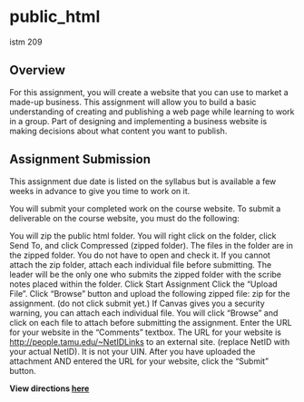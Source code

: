 # public_html
istm 209

## Overview
For this assignment, you will create a website that you can use to market a made-up business. This assignment will allow you to build a basic understanding of creating and publishing a web page while learning to work in a group. Part of designing and implementing a business website is making decisions about what content you want to publish.

## Assignment Submission
This assignment due date is listed on the syllabus but is available a few weeks in advance to give you time to work on it.

You will submit your completed work on the course website. To submit a deliverable on the course website, you must do the following:

You will zip the public html folder. You will right click on the folder, click Send To, and click Compressed (zipped folder). The files in the folder are in the zipped folder. You do not have to open and check it. If you cannot attach the zip folder, attach each individual file before submitting.
The leader will be the only one who submits the zipped folder with the scribe notes placed within the folder.
Click Start Assignment
Click the “Upload File”. Click “Browse” button and upload the following zipped file:  zip for the assignment.  (do not click submit yet.)
If Canvas gives you a security warning, you can attach each individual file. You will click “Browse” and click on each file to attach before submitting the assignment.
Enter the URL for your website in the “Comments” textbox. The URL for your website is http://people.tamu.edu/~NetIDLinks to an external site. (replace NetID with your actual NetID). It is not your UIN. 
After you have uploaded the attachment AND entered the URL for your website, click the “Submit” button.


**View directions [here](https://github.com/paulageronimo/public_html/blob/1492ea28fed24f37c6d9b44955dc94a6316a7565/HTML%20Directions-1%20-%20Tagged.pdf)**
